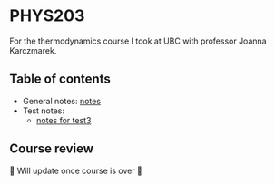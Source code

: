 # PHYS203

For the thermodynamics course I took at UBC with professor Joanna Karczmarek.

## Table of contents
- General notes: [notes](./notes.md)
- Test notes:
  - [notes for test3](test3_notes.md)

## Course review

🚧 Will update once course is over 🚧